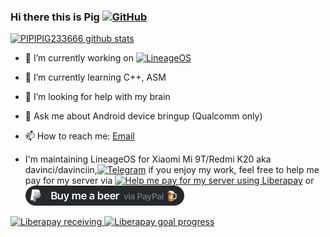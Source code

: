 ### Hi there this is Pig [![GitHub](https://img.shields.io/badge/dynamic/json?logo=github&label=GitHub+Followers&labelColor=282c34&color=181717&query=%24.data.totalSubs&url=https%3A%2F%2Fapi.spencerwoo.com%2Fsubstats%2F%3Fsource%3Dgithub%26queryKey%3DPIPIPIG233666&longCache=true)](https://github.com/PIPIPIG233666)
[![PIPIPIG233666 github stats](https://github-readme-stats.vercel.app/api?username=PIPIPIG233666&hide=issues&show_icons=true&include_all_commits=true&theme=dracula)](https://github.com/PIPIPIG233666)

- 🔭 I’m currently working on [![LineageOS](https://img.shields.io/static/v1?label=Lineage&message=OS&color=167c80)](https://github.com/LineageOS)
- 🌱 I’m currently learning C++, ASM
- 🤔 I’m looking for help with my brain
- 💬 Ask me about Android device bringup (Qualcomm only)
- 📫 How to reach me: [Email](mailto:pig.priv@gmail.com)

- I'm maintaining LineageOS for Xiaomi Mi 9T/Redmi K20 aka davinci/davinciin,[![Telegram](https://img.shields.io/badge/dynamic/json?logo=telegram&label=%40LineageOSDavinci&labelColor=282c34&suffix=+members&color=2CA5E0&query=%24.data.totalSubs&url=https%3A%2F%2Fapi.spencerwoo.com%2Fsubstats%2F%3Fsource%3Dtelegram%26queryKey%3Dlineagedavinciofficial&longCache=true)](https://t.me/lineagedavinciofficial) if you enjoy my work, feel free to help me pay for my server via 
<noscript><a href="https://liberapay.com/Pig/donate"><img alt="Help me pay for my server using Liberapay" src="https://liberapay.com/assets/widgets/donate.svg"></a></noscript> or 
<a href="https://www.paypal.me/pig236"><img height="32" src="https://github.com/everdrone/coolbadge/blob/master/badges/Paypal/Beer/Dark/Big.png" alt="Help me pay for my server using PayPal" />
 
<img alt="Liberapay receiving" src="https://img.shields.io/liberapay/receives/Pig">
<img alt="Liberapay goal progress" src="https://img.shields.io/liberapay/goal/Pig">
